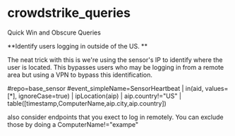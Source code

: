 # crowdstrike_queries
Quick Win and Obscure Queries

**Identify users logging in outside of the US. **

  The neat trick with this is we're using the
  sensor's IP to identify where the user is located. This bypasses users who may be logging
  in from a remote area but using a VPN to bypass this identification.

#repo=base_sensor #event_simpleName=SensorHeartbeat
| in(aid, values=[*], ignoreCase=true)
| ipLocation(aip)
| aip.country!="US"
| table([timestamp,ComputerName,aip.city,aip.country])

  also consider endpoints that you exect to log in remotely. You can exclude those
  by doing a ComputerName!="exampe"

